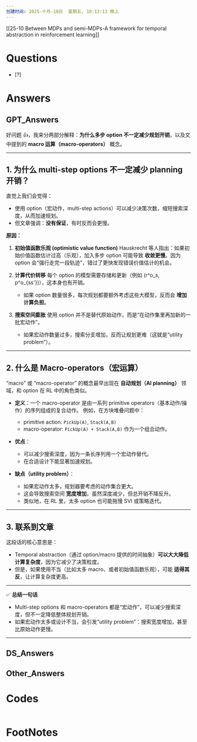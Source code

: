 ```yaml
---
创建时间: 2025-十月-10日  星期五, 10:13:13 晚上
---
```

[[25-10 Between MDPs and semi-MDPs-A framework for temporal abstraction in reinforcement learning]]

# Questions

- [?] 


# Answers

## GPT_Answers
好问题 👍，我来分两部分解释：**为什么多步 option 不一定减少规划开销**，以及文中提到的 **macro 运算（macro-operators）** 概念。

---

## 1. 为什么 multi-step options 不一定减少 planning 开销？

直觉上我们会觉得：

* 使用 option（宏动作，multi-step actions）可以减少决策次数，缩短搜索深度，从而加速规划。
* 但文章强调：**没有保证**，有时反而会更慢。

**原因：**

1. **初始值函数乐观 (optimistic value function)**
   Hauskrecht 等人指出：如果初始价值函数估计过高（乐观），加入多步 option 可能导致 **收敛更慢**。因为 option 会“强行走完一段轨迹”，错过了更快发现错误价值估计的机会。

2. **计算代价转移**
   每个 option 的模型需要存储和更新（例如 (r^o_s, p^o_{ss'})），这本身也有开销。

   * 如果 option 数量很多，每次规划都要额外考虑这些大模型，反而会 **增加计算负担**。

3. **搜索空间膨胀**
   使用 option 并不是替代原始动作，而是“在动作集里再加新的一批宏动作”。

   * 如果宏动作数量过多，搜索分支增加，反而让规划更难（这就是“utility problem”）。

---

## 2. 什么是 Macro-operators（宏运算）

“macro” 或 “macro-operator” 的概念最早出现在 **自动规划（AI planning）** 领域，和 option 在 RL 中的角色类似。

* **定义**：一个 macro-operator 是由一系列 primitive operators（基本动作/操作）的序列组成的复合动作。
  例如，在方块堆叠问题中：

  * primitive action: `PickUp(A)`, `Stack(A,B)`
  * macro-operator: `PickUp(A) + Stack(A,B)` 作为一个组合动作。

* **优点**：

  * 可以减少搜索深度，因为一条长序列用一个宏动作替代。
  * 在合适设计下能显著加速规划。

* **缺点（utility problem）**：

  * 如果宏动作太多，规划器要考虑的动作集合更大。
  * 这会导致搜索空间 **宽度增加**，虽然深度减少，但总开销不降反升。
  * 类似地，在 RL 里，太多 option 也可能拖慢 SVI 或策略迭代。

---

## 3. 联系到文章

这段话的核心意思是：

* Temporal abstraction（通过 option/macro 提供的时间抽象）**可以大大降低计算复杂度**，因为它减少了决策粒度。
* 但是，如果使用不当（比如太多 macro、或者初始值函数乐观），可能 **适得其反**，让计算复杂度更高。

---

✅ **总结一句话**

* Multi-step options 和 macro-operators 都是“宏动作”，可以减少搜索深度，但不一定降低整体规划开销。
* 如果宏动作太多或设计不当，会引发“utility problem”：搜索宽度增加，甚至比原始动作更慢。

---



## DS_Answers


## Other_Answers


# Codes

```python

```


# FootNotes
